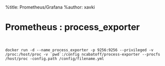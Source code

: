%title: Prometheus/Grafana
%author: xavki


# Prometheus : process_exporter


<br>

```
docker run -d --name process_exporter -p 9256:9256 --privileged -v /proc:/host/proc -v `pwd`:/config ncabatoff/process-exporter --procfs /host/proc -config.path /config/filename.yml
```

